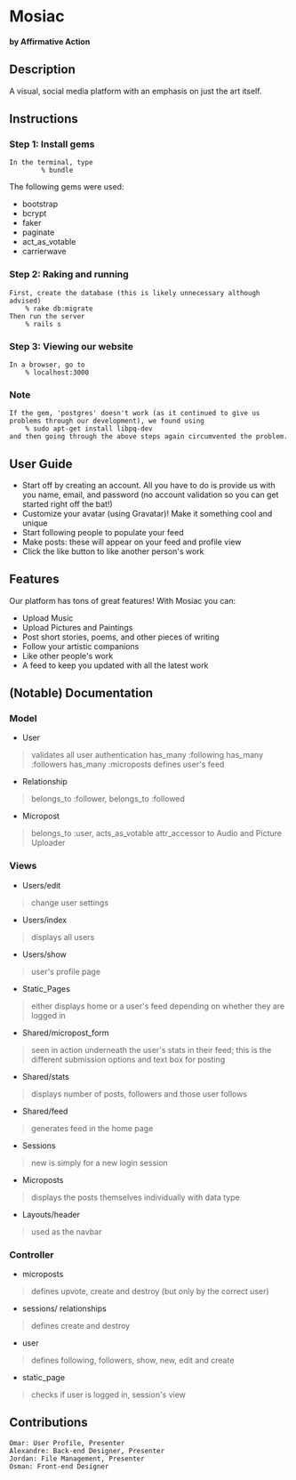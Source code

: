 # Mosiac
#### by Affirmative Action
## Description
A visual, social media platform with an emphasis on just the art itself.

## Instructions
### Step 1: Install gems
  	In the terminal, type
     		% bundle
  
  The following gems were used:
  
 - bootstrap
 - bcrypt
 - faker
 - paginate
 - act_as_votable
 - carrierwave
 
### Step 2: Raking and running
	First, create the database (this is likely unnecessary although advised)
		% rake db:migrate
	Then run the server
		% rails s

### Step 3: Viewing our website
    In a browser, go to
        % localhost:3000

### Note
	If the gem, 'postgres' doesn't work (as it continued to give us problems through our development), we found using 
		% sudo apt-get install libpq-dev
	and then going through the above steps again circumvented the problem.

## User Guide

 - Start off by creating an account. All you have to do is provide us with you name, email, and password (no account validation so you can get started right off the bat!)
 - Customize your avatar (using Gravatar)! Make it something cool and unique
 - Start following people to populate your feed
 - Make posts: these will appear on your feed and profile view
 - Click the like button to like another person's work

## Features

Our platform has tons of great features! With Mosiac you can:

 - Upload Music
 - Upload Pictures and Paintings
 - Post short stories, poems, and other pieces of writing
 - Follow your artistic companions
 - Like other people's work
 - A feed to keep you updated with all the latest work

## (Notable) Documentation

### Model

 - User
 > validates all user authentication
has_many :following
has_many :followers
has_many :microposts
defines user's feed

 - Relationship
 > belongs_to :follower, belongs_to :followed
 
 - Micropost
 > belongs_to :user, acts_as_votable
attr_accessor to Audio and Picture Uploader

### Views
 - Users/edit
 > change user settings

 - Users/index
 > displays all users

 - Users/show
 > user's profile page

 - Static_Pages
 > either displays home or a user's feed depending on whether they are logged in

 - Shared/micropost_form
 > seen in action underneath the user's stats in their feed; this is the different submission options and text box for posting
 
 - Shared/stats
 > displays number of posts, followers and those user follows

 - Shared/feed
 > generates feed in the home page

 - Sessions
 > new is simply for a new login session

 - Microposts
 > displays the posts themselves individually with data type

 - Layouts/header
 > used as the navbar

### Controller

 - microposts
 > defines upvote, create and destroy (but only by the correct user)

 - sessions/ relationships
 > defines create and destroy

 - user
 > defines following, followers, show, new, edit and create

 - static_page
 > checks if user is logged in, session's view

## Contributions

	Omar: User Profile, Presenter
	Alexandre: Back-end Designer, Presenter
	Jordan: File Management, Presenter
	Osman: Front-end Designer
